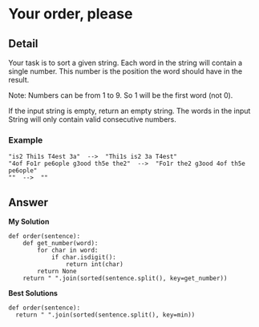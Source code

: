 # Your order, please
## Detail
Your task is to sort a given string. Each word in the string will contain a single number. This number is the position the word should have in the result.

Note: Numbers can be from 1 to 9. So 1 will be the first word (not 0).

If the input string is empty, return an empty string. The words in the input String will only contain valid consecutive numbers.

### Example
```
"is2 Thi1s T4est 3a"  -->  "Thi1s is2 3a T4est"
"4of Fo1r pe6ople g3ood th5e the2"  -->  "Fo1r the2 g3ood 4of th5e pe6ople"
""  -->  ""
```

## Answer
**My Solution**
```
def order(sentence):
    def get_number(word):
        for char in word:
            if char.isdigit():
                return int(char)
        return None
    return " ".join(sorted(sentence.split(), key=get_number))
```
**Best Solutions**
```
def order(sentence):
  return " ".join(sorted(sentence.split(), key=min))
```
